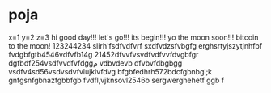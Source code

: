 # poja
x=1
y=2
z=3
hi
good day!!!
let's go!!!
its begin!!!
yo the moon soon!!!
bitcoin to the moon!
123244234
slirh'fsdfvdfvrf
sxdfvdzsfvbgfg
erghsrtyjszytjnhfbf
fvdgbfgtb4546vdfvfb14g
21452dfvvfvsvdfvdfvvfdvgbfgr
dgfbdf254vsdfvvdfvfdggم
vdbvdevb dfvbvfdbgbgg
vsdfv4sd56vsdvsdvfvlujklvfdvg
bfgbfedhrh572bdcfgbnbgl;k
 gnfgsnfgbnazfgbbfgb
fvdfl,vjknsovl2546b
sergwerghehetf
ggb
f
